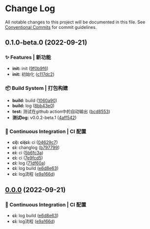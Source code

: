 # Change Log

All notable changes to this project will be documented in this file.
See [Conventional Commits](https://conventionalcommits.org) for commit guidelines.

## 0.1.0-beta.0 (2022-09-21)


### ✨ Features | 新功能

* **init:** init ([9f0b9f6](https://github.com/samurais-app/samurais-app/commit/9f0b9f6ba1075fe9ea390864511d155dc63378fa))
* **init:** 初始化 ([c117dc2](https://github.com/samurais-app/samurais-app/commit/c117dc2300dfd414443d0375f66be434662f6ad4))


### 📦‍ Build System | 打包构建

* **build:** build ([1060a90](https://github.com/samurais-app/samurais-app/commit/1060a902e6da2cc127e345e221dbc7dc38f57a52))
* **build:** log ([8bb43e0](https://github.com/samurais-app/samurais-app/commit/8bb43e0390bfa81dca5cac2143098fb581d6392d))
* **test:** 测试在github action中的自动输出 ([bcd8553](https://github.com/samurais-app/samurais-app/commit/bcd8553852d827e9d44954a8e6ade058e958dc67))
* **测试log:** v0.0.2-beta.1 ([4aff542](https://github.com/samurais-app/samurais-app/commit/4aff5423ca356c559a9b088541e6440906264e32))


### 👷 Continuous Integration | CI 配置

* **ci): ci(ci:** ci ([04629c7](https://github.com/samurais-app/samurais-app/commit/04629c7231a656307a4212fd200297790517be33))
* **ci:** changlog ([b797799](https://github.com/samurais-app/samurais-app/commit/b79779980d3a44696dbae7d99bcbe729cd0471d1))
* **ci:** ci ([5b6fc3a](https://github.com/samurais-app/samurais-app/commit/5b6fc3a8e9753c6bd1cd2da9ff1e349c37c566d8))
* **ci:** ci ([7e9fcd5](https://github.com/samurais-app/samurais-app/commit/7e9fcd5aa8d0143c9f219a3804a681e15f540d7d))
* **ci:** log ([71df60a](https://github.com/samurais-app/samurais-app/commit/71df60aba281727993cc024a9e7ab7437ea30f86))
* **ci:** log build ([e6d8e63](https://github.com/samurais-app/samurais-app/commit/e6d8e6309ad74e18d20ea51e79284a7d36b5a90e))
* **ci:** log流程 ([e9a166d](https://github.com/samurais-app/samurais-app/commit/e9a166d52e97a4971272ca27181fd731d0d6101c))



## [0.0.0](https://github.com/samurais-app/samurais-app/compare/v0.0.2-beta.9...v0.0.0) (2022-09-21)


### 👷 Continuous Integration | CI 配置

* **ci:** log build ([e6d8e63](https://github.com/samurais-app/samurais-app/commit/e6d8e6309ad74e18d20ea51e79284a7d36b5a90e))
* **ci:** log流程 ([e9a166d](https://github.com/samurais-app/samurais-app/commit/e9a166d52e97a4971272ca27181fd731d0d6101c))
